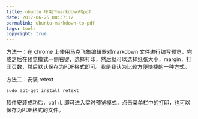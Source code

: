 ```yaml
---
title: ubuntu 环境下markdown转pdf
date: 2017-06-25 00:37:12
permalink: ubuntu-markdown-to-pdf
tags: tools
copyright: true
---
```


方法一：在 chrome 上使用马克飞象编辑器对markdown 文件进行编写预览，完成之后在预览模式一侧右键，选择打印，然后就可以选择纸张大小，margin，打印页数，然后默认保存为PDF格式即可。我是我认为比较方便快捷的一种方式。
<!-- more -->
方法二：安装 retext
```
sudo apt-get install retext
```
软件安装成功后，ctrl+L 即可进入实时预览模式，点击菜单栏中的打印，也可以保存为PDF格式的文件。

